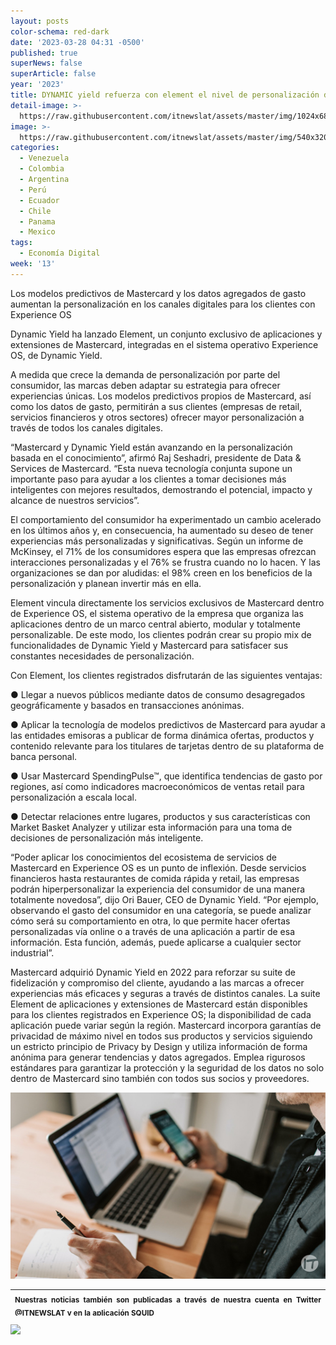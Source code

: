 ```yaml
---
layout: posts
color-schema: red-dark
date: '2023-03-28 04:31 -0500'
published: true
superNews: false
superArticle: false
year: '2023'
title: DYNAMIC yield refuerza con element el nivel de personalización de Mastercard
detail-image: >-
  https://raw.githubusercontent.com/itnewslat/assets/master/img/1024x680/hombre-con-laptop-y-cel-g.jpg
image: >-
  https://raw.githubusercontent.com/itnewslat/assets/master/img/540x320/hombre-con-laptop-y-cel-p.jpg
categories:
  - Venezuela
  - Colombia
  - Argentina
  - Perú
  - Ecuador
  - Chile
  - Panama
  - Mexico
tags:
  - Economía Digital
week: '13'
---
```

Los modelos predictivos de Mastercard y los datos agregados de gasto aumentan la personalización en los canales digitales para los clientes con Experience OS

Dynamic Yield ha lanzado Element, un conjunto exclusivo de aplicaciones y extensiones de Mastercard, integradas en el sistema operativo Experience OS, de Dynamic Yield.

A medida que crece la demanda de personalización por parte del consumidor, las marcas deben adaptar su estrategia para ofrecer experiencias únicas. Los modelos predictivos propios de Mastercard, así como los datos de gasto, permitirán a sus clientes (empresas de retail, servicios financieros y otros sectores) ofrecer mayor personalización a través de todos los canales digitales.

“Mastercard y Dynamic Yield están avanzando en la personalización basada en el conocimiento”, afirmó Raj Seshadri, presidente de Data & Services de Mastercard. “Esta nueva tecnología conjunta supone un importante paso para ayudar a los clientes a tomar decisiones más inteligentes con mejores resultados, demostrando el potencial, impacto y alcance de nuestros servicios”.

El comportamiento del consumidor ha experimentado un cambio acelerado en los últimos años y, en consecuencia, ha aumentado su deseo de tener experiencias más personalizadas y significativas. Según un informe de McKinsey, el 71% de los consumidores espera que las empresas ofrezcan interacciones personalizadas y el 76% se frustra cuando no lo hacen. Y las organizaciones se dan por aludidas: el 98% creen en los beneficios de la personalización y planean invertir más en ella.

Element vincula directamente los servicios exclusivos de Mastercard dentro de Experience OS, el sistema operativo de la empresa que organiza las aplicaciones dentro de un marco central abierto, modular y totalmente personalizable. De este modo, los clientes podrán crear su propio mix de funcionalidades de Dynamic Yield y Mastercard para satisfacer sus constantes necesidades de personalización.

Con Element, los clientes registrados disfrutarán de las siguientes ventajas:

● Llegar a nuevos públicos mediante datos de consumo desagregados geográficamente y basados en transacciones anónimas.

● Aplicar la tecnología de modelos predictivos de Mastercard para ayudar a las entidades emisoras a publicar de forma dinámica ofertas, productos y contenido relevante para los titulares de tarjetas dentro de su plataforma de banca personal.

● Usar Mastercard SpendingPulse™, que identifica tendencias de gasto por regiones, así como indicadores macroeconómicos de ventas retail para personalización a escala local.

● Detectar relaciones entre lugares, productos y sus características con Market Basket Analyzer y utilizar esta información para una toma de decisiones de personalización más inteligente.

“Poder aplicar los conocimientos del ecosistema de servicios de Mastercard en Experience OS es un punto de inflexión. Desde servicios financieros hasta restaurantes de comida rápida y retail, las empresas podrán hiperpersonalizar la experiencia del consumidor de una manera totalmente novedosa”, dijo Ori Bauer, CEO de Dynamic Yield. “Por ejemplo, observando el gasto del consumidor en una categoría, se puede analizar cómo será su comportamiento en otra, lo que permite hacer ofertas personalizadas vía online o a través de una aplicación a partir de esa información. Esta función, además, puede aplicarse a cualquier sector industrial”.

Mastercard adquirió Dynamic Yield en 2022 para reforzar su suite de fidelización y compromiso del cliente, ayudando a las marcas a ofrecer experiencias más eficaces y seguras a través de distintos canales. La suite Element de aplicaciones y extensiones de Mastercard están disponibles para los clientes registrados en Experience OS; la disponibilidad de cada aplicación puede variar según la región. Mastercard incorpora garantías de privacidad de máximo nivel en todos sus productos y servicios siguiendo un estricto principio de Privacy by Design y utiliza información de forma anónima para generar tendencias y datos agregados. Emplea rigurosos estándares para garantizar la protección y la seguridad de los datos no solo dentro de Mastercard sino también con todos sus socios y proveedores.

![](https://raw.githubusercontent.com/itnewslat/assets/master/img/540x320/hombre-con-laptop-y-cel-p.jpg)

<table style="height: 42px;" width="569">
<tbody>
<tr>
<td style="text-align: justify;"><sub><strong>Nuestras noticias también son publicadas a través de nuestra cuenta en Twitter <a href="https://twitter.com/itnewslat?lang=es">@ITNEWSLAT</a> y en la aplicación <a href="https://squidapp.co/en/">SQUID</a></strong></sub></td>
</tr>
</tbody>
</table>
<img src="https://tracker.metricool.com/c3po.jpg?hash=56f88a41e39ab42c063cc51676587a04"/>